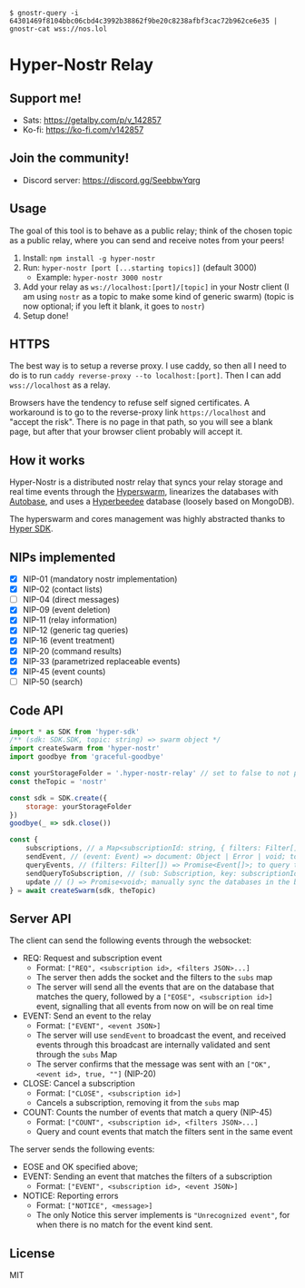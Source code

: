 ```
$ gnostr-query -i 64301469f8104bbc06cbd4c3992b38862f9be20c8238afbf3cac72b962ce6e35 | gnostr-cat wss://nos.lol

```


# Hyper-Nostr Relay
## Support me!
- Sats: https://getalby.com/p/v_142857
- Ko-fi: https://ko-fi.com/v142857
## Join the community!
- Discord server: https://discord.gg/SeebbwYqrg
## Usage
The goal of this tool is to behave as a public relay; think of the chosen topic as a public relay, where you can send and receive notes from your peers!
1. Install: `npm install -g hyper-nostr`
2. Run: `hyper-nostr [port [...starting topics]]` (default 3000)
    - Example: `hyper-nostr 3000 nostr`
3. Add your relay as `ws://localhost:[port]/[topic]` in your Nostr client (I am using `nostr` as a topic to make some kind of generic swarm) (topic is now optional; if you left it blank, it goes to `nostr`)
4. Setup done!
## HTTPS
The best way is to setup a reverse proxy. I use caddy, so then all I need to do is to run `caddy reverse-proxy --to localhost:[port]`.
Then I can add `wss://localhost` as a relay.

Browsers have the tendency to refuse self signed certificates. A workaround is to go to the reverse-proxy link `https://localhost` and "accept the risk". There is no page in that path, so you will see a blank page, but after that your browser client probably will accept it.
## How it works
Hyper-Nostr is a distributed nostr relay that syncs your relay storage and real time events through the [Hyperswarm](https://github.com/holepunchto/hyperswarm), linearizes the databases with [Autobase](https://github.com/holepunchto/autobase), and uses a [Hyperbeedee](https://github.com/Telios-org/hyperdeebee) database (loosely based on MongoDB).

The hyperswarm and cores management was highly abstracted thanks to [Hyper SDK](https://github.com/rangermauve/hyper-sdk).
## NIPs implemented
- [x] NIP-01 (mandatory nostr implementation)
- [x] NIP-02 (contact lists)
- [ ] NIP-04 (direct messages)
- [x] NIP-09 (event deletion)
- [x] NIP-11 (relay information)
- [x] NIP-12 (generic tag queries)
- [x] NIP-16 (event treatment)
- [x] NIP-20 (command results)
- [x] NIP-33 (parametrized replaceable events)
- [x] NIP-45 (event counts)
- [ ] NIP-50 (search)

## Code API
```js
import * as SDK from 'hyper-sdk'
/** (sdk: SDK.SDK, topic: string) => swarm object */
import createSwarm from 'hyper-nostr'
import goodbye from 'graceful-goodbye'

const yourStorageFolder = '.hyper-nostr-relay' // set to false to not persist
const theTopic = 'nostr'

const sdk = SDK.create({
    storage: yourStorageFolder
})
goodbye(_ => sdk.close())

const {
    subscriptions, // a Map<subscriptionId: string, { filters: Filter[], socket: WebSocket, receivedEvents: Set<id: Number> }> object
    sendEvent, // (event: Event) => document: Object | Error | void; to send an Nostr Event to the peers and the local database.
    queryEvents, // (filters: Filter[]) => Promise<Event[]>; to query the database for the events that match the list of filters
    sendQueryToSubscription, // (sub: Subscription, key: subscriptionId, opts: { hasLimit: Boolean }) => Promise<void> // Write the events to the socket; internally includes each id on receivedEvents and dont send duplicated events
    update // () => Promise<void>; manually sync the databases in the background
} = await createSwarm(sdk, theTopic)
```
## Server API
The client can send the following events through the websocket:
- REQ: Request and subscription event
    - Format: `["REQ", <subscription id>, <filters JSON>...]`
    - The server then adds the socket and the filters to the `subs` map
    - The server will send all the events that are on the database that matches the query, followed by a `["EOSE", <subscription id>]` event, signalling that all events from now on will be on real time
- EVENT: Send an event to the relay
    - Format: `["EVENT", <event JSON>]`
    - The server will use `sendEvent` to broadcast the event, and received events through this broadcast are internally validated and sent through the `subs` Map
    - The server confirms that the message was sent with an `["OK", <event id>, true, ""]` (NIP-20)
- CLOSE: Cancel a subscription
    - Format: `["CLOSE", <subscription id>]`
    - Cancels a subscription, removing it from the `subs` map
- COUNT: Counts the number of events that match a query (NIP-45)
    - Format: `["COUNT", <subscription id>, <filters JSON>...]`
    - Query and count events that match the filters sent in the same event

The server sends the following events:
- EOSE and OK specified above;
- EVENT: Sending an event that matches the filters of a subscription
    - Format: `["EVENT", <subscription id>, <event JSON>]`
- NOTICE: Reporting errors
    - Format: `["NOTICE", <message>]`
    - The only Notice this server implements is `"Unrecognized event"`, for when there is no match for the event kind sent.
## License
MIT
